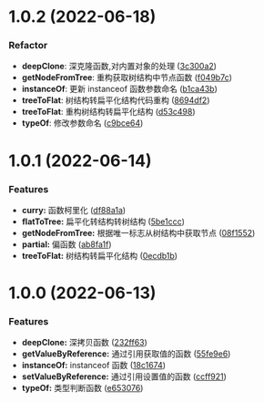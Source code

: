 <!--
 * @Author: Chengbotao
 * @Date: 2022-06-15 09:27:24
-->

# 1.0.2 (2022-06-18)

### Refactor

- **deepClone**: 深克隆函数,对内置对象的处理 ([3c300a2](https://github.com/chengbotao/billows/commit/3c300a2))
- **getNodeFromTree**: 重构获取树结构中节点函数 ([f049b7c](https://github.com/chengbotao/billows/commit/f049b7c))
- **instanceOf**: 更新 instanceof 函数参数命名 ([b1ca43b](https://github.com/chengbotao/billows/commit/b1ca43b))
- **treeToFlat**: 树结构转扁平化结构代码重构 ([8694df2](https://github.com/chengbotao/billows/commit/8694df2))
- **treeToFlat**: 重构树结构转扁平化结构 ([d53c498](https://github.com/chengbotao/billows/commit/d53c498))
- **typeOf**: 修改参数命名 ([c9bce64](https://github.com/chengbotao/billows/commit/c9bce64))

# 1.0.1 (2022-06-14)

### Features

- **curry:** 函数柯里化 ([df88a1a](https://github.com/chengbotao/billows/commit/df88a1afef0a8e426a12767754f348ab03dd336a))
- **flatToTree:** 扁平化转结构转树结构 ([5be1ccc](https://github.com/chengbotao/billows/commit/5be1ccc5328b1d0e5c143d82dbfcb7c085d30e55))
- **getNodeFromTree:** 根据唯一标志从树结构中获取节点 ([08f1552](https://github.com/chengbotao/billows/commit/08f1552ab1e7a888dbb0761ad4398868894f6d47))
- **partial:** 偏函数 ([ab8fa1f](https://github.com/chengbotao/billows/commit/ab8fa1fe253b7bd7e96d5c5a2f88240ea2d05eab))
- **treeToFlat:** 树结构转扁平化结构 ([0ecdb1b](https://github.com/chengbotao/billows/commit/0ecdb1b56f677e6f3d29703ddd45dfc3aca53097))

# 1.0.0 (2022-06-13)

### Features

- **deepClone:** 深拷贝函数 ([232ff63](https://github.com/chengbotao/billows/commit/232ff63435dc6b16707d43fd5f978aff40765051))
- **getValueByReference:** 通过引用获取值的函数 ([55fe9e6](https://github.com/chengbotao/billows/commit/55fe9e65b5dd932ac5906e8fae84e2ef8104f276))
- **instanceOf:** instanceof 函数 ([18c1674](https://github.com/chengbotao/billows/commit/18c1674a67935029f04d29552cb92c5a3e0d8007))
- **setValueByReference:** 通过引用设置值的函数 ([ccff921](https://github.com/chengbotao/billows/commit/ccff921713d956442822da1a165d0301daccf1a3))
- **typeOf:** 类型判断函数 ([e653076](https://github.com/chengbotao/billows/commit/e653076a1c5d12a8092f2b8db8f9755ce04addd2))

